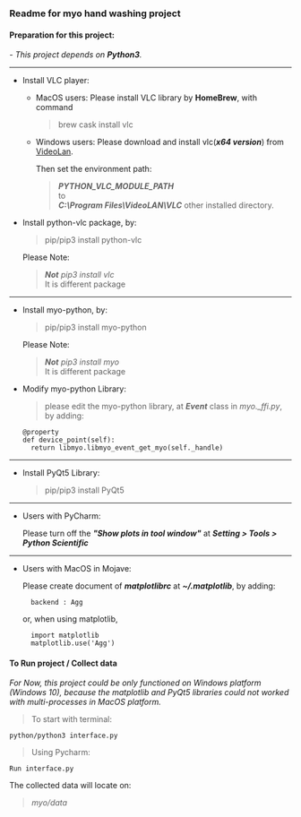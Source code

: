 ### Readme for myo hand washing project

#### Preparation for this project:
*- This project depends on **Python3**.*

---
+ Install VLC player:
    + MacOS users: Please install VLC library by **HomeBrew**, with command
        > brew cask install vlc
     
     + Windows users: Please download and install vlc(***x64 version***) from 
     [VideoLan](https://www.videolan.org/vlc/download-windows.html).
     
        Then set the environment path:
         
         > ***PYTHON_VLC_MODULE_PATH*** <br> to <br>***C:\Program Files\VideoLAN\VLC*** other installed directory.
+ Install python-vlc package, by:
    > pip/pip3 install python-vlc
    
    Please Note: <br> 
    > ***Not** pip3 install vlc* <br> It is different package
---
+ Install myo-python, by:
    > pip/pip3 install myo-python
    
    Please Note: <br>
    > ***Not** pip3 install myo* <br> It is different package
+ Modify myo-python Library:

    >please edit the myo-python library, at ***Event*** class in *myo._ffi.py*, by adding:
    
      @property
      def device_point(self):
        return libmyo.libmyo_event_get_myo(self._handle)
---       
+ Install PyQt5 Library:
    > pip/pip3 install PyQt5 
---
+ Users with PyCharm:
    
    Please turn off the ***"Show plots in tool window"*** at ***Setting > Tools > Python Scientific***
---
+ Users with MacOS in Mojave:
    
    Please create document of ***matplotlibrc*** at ***~/.matplotlib***, by adding:
        
        backend : Agg
    
    or, when using matplotlib,
        
        import matplotlib
        matplotlib.use('Agg')

#### To Run project / Collect data
*For Now, this project could be only functioned on Windows platform (Windows 10), 
because the matplotlib and PyQt5 libraries could not worked with multi-processes in MacOS platform.*

> To start with terminal: 

    python/python3 interface.py
 
> Using Pycharm:

    Run interface.py

The collected data will locate on:
> *myo/data*